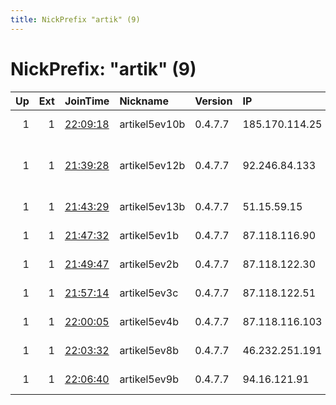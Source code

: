 ```yaml
---
title: NickPrefix "artik" (9)
---
```


# NickPrefix: "artik" (9)

|   Up |   Ext | JoinTime                                                                                              | Nickname      | Version   | IP             | AS                     | CC   |   ORp |   Dirp | OS    | Contact                             |   eFamMembers |
|-----:|------:|:------------------------------------------------------------------------------------------------------|:--------------|:----------|:---------------|:-----------------------|:-----|------:|-------:|:------|:------------------------------------|--------------:|
|    1 |     1 | [22:09:18](https://nusenu.github.io/OrNetStats/w/relay/282CAAF0E11DAD47DD73D553DC20B51099A257BB.html) | artikel5ev10b | 0.4.7.7   | 185.170.114.25 | netcup GmbH            | de   |   444 |      0 | Linux | see https://www.artikel5ev.de/torco |            29 |
|    1 |     1 | [21:39:28](https://nusenu.github.io/OrNetStats/w/relay/CE5EF4FB644544DB2F430A60CC6EB86FD7E29BA6.html) | artikel5ev12b | 0.4.7.7   | 92.246.84.133  | SkyLink Data Center BV | nl   |   444 |      0 | Linux | see https://www.artikel5ev.de/torco |            29 |
|    1 |     1 | [21:43:29](https://nusenu.github.io/OrNetStats/w/relay/B1F926DA3895A89AF288623F5A4F913979299C53.html) | artikel5ev13b | 0.4.7.7   | 51.15.59.15    | ONLINE S.A.S.          | nl   |   444 |      0 | Linux | see https://www.artikel5ev.de/torco |            29 |
|    1 |     1 | [21:47:32](https://nusenu.github.io/OrNetStats/w/relay/166264168E8CCCBB2444ADE0F0A22E4E6DDEF6FD.html) | artikel5ev1b  | 0.4.7.7   | 87.118.116.90  | Keyweb AG              | de   |   444 |      0 | Linux | see https://www.artikel5ev.de/torco |            29 |
|    1 |     1 | [21:49:47](https://nusenu.github.io/OrNetStats/w/relay/1AA683E036EA10AA6E078D40498CC7234F6424B9.html) | artikel5ev2b  | 0.4.7.7   | 87.118.122.30  | Keyweb AG              | de   |   444 |      0 | Linux | see https://www.artikel5ev.de/torco |            29 |
|    1 |     1 | [21:57:14](https://nusenu.github.io/OrNetStats/w/relay/C36C76992198329C0D8F34E01D092BF2ACE0B6B0.html) | artikel5ev3c  | 0.4.7.7   | 87.118.122.51  | Keyweb AG              | de   |   444 |      0 | Linux | see https://www.artikel5ev.de/torco |            29 |
|    1 |     1 | [22:00:05](https://nusenu.github.io/OrNetStats/w/relay/F3B2CC8C2AB331150E096DD1DB8810E4A43F399D.html) | artikel5ev4b  | 0.4.7.7   | 87.118.116.103 | Keyweb AG              | de   |   444 |      0 | Linux | see https://www.artikel5ev.de/torco |            29 |
|    1 |     1 | [22:03:32](https://nusenu.github.io/OrNetStats/w/relay/D4CA7FD04DABF6E2CB679426F5AA3205B640D147.html) | artikel5ev8b  | 0.4.7.7   | 46.232.251.191 | netcup GmbH            | de   |   444 |      0 | Linux | see https://www.artikel5ev.de/torco |            29 |
|    1 |     1 | [22:06:40](https://nusenu.github.io/OrNetStats/w/relay/E22694E83DA7BCF30DDAF5780EEF394CD0370CC4.html) | artikel5ev9b  | 0.4.7.7   | 94.16.121.91   | netcup GmbH            | de   |   444 |      0 | Linux | see https://www.artikel5ev.de/torco |            29 |
